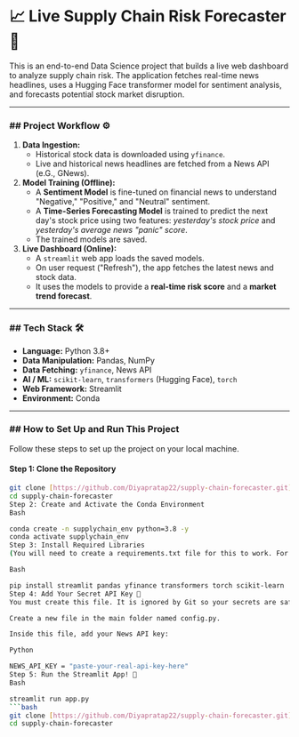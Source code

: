 # 📈 Live Supply Chain Risk Forecaster 📰

This is an end-to-end Data Science project that builds a live web dashboard to analyze supply chain risk. The application fetches real-time news headlines, uses a Hugging Face transformer model for sentiment analysis, and forecasts potential stock market disruption.

---

### ## Project Workflow ⚙️

1.  **Data Ingestion:**
    * Historical stock data is downloaded using `yfinance`.
    * Live and historical news headlines are fetched from a News API (e.G., GNews).
2.  **Model Training (Offline):**
    * A **Sentiment Model** is fine-tuned on financial news to understand "Negative," "Positive," and "Neutral" sentiment.
    * A **Time-Series Forecasting Model** is trained to predict the next day's stock price using two features: *yesterday's stock price* and *yesterday's average news "panic" score*.
    * The trained models are saved.
3.  **Live Dashboard (Online):**
    * A `streamlit` web app loads the saved models.
    * On user request ("Refresh"), the app fetches the latest news and stock data.
    * It uses the models to provide a **real-time risk score** and a **market trend forecast**.

---

### ## Tech Stack 🛠️

* **Language:** Python 3.8+
* **Data Manipulation:** Pandas, NumPy
* **Data Fetching:** `yfinance`, News API
* **AI / ML:** `scikit-learn`, `transformers` (Hugging Face), `torch`
* **Web Framework:** Streamlit
* **Environment:** Conda

---

### ## How to Set Up and Run This Project

Follow these steps to set up the project on your local machine.

#### Step 1: Clone the Repository
```bash
git clone [https://github.com/Diyapratap22/supply-chain-forecaster.git](https://github.com/Diyapratap22/supply-chain-forecaster.git)
cd supply-chain-forecaster
Step 2: Create and Activate the Conda Environment
Bash

conda create -n supplychain_env python=3.8 -y
conda activate supplychain_env
Step 3: Install Required Libraries
(You will need to create a requirements.txt file for this to work. For now, just run the manual install.)

Bash

pip install streamlit pandas yfinance transformers torch scikit-learn
Step 4: Add Your Secret API Key 🤫
You must create this file. It is ignored by Git so your secrets are safe.

Create a new file in the main folder named config.py.

Inside this file, add your News API key:

Python

NEWS_API_KEY = "paste-your-real-api-key-here"
Step 5: Run the Streamlit App! 🚀
Bash

streamlit run app.py
```bash
git clone [https://github.com/Diyapratap22/supply-chain-forecaster.git](https://github.com/Diyapratap22/supply-chain-forecaster.git)
cd supply-chain-forecaster
